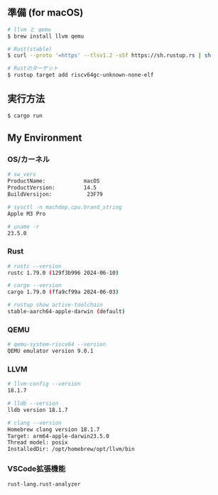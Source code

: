 ## 準備 (for macOS)

```bash
# llvm と qemu
$ brew install llvm qemu

# Rust(stable)
$ curl --proto '=https' --tlsv1.2 -sSf https://sh.rustup.rs | sh

# Rustのターゲット
$ rustup target add riscv64gc-unknown-none-elf
```

## 実行方法

```bash
$ cargo run
```

## My Environment

### OS/カーネル
```bash
# sw_vers            
ProductName:            macOS
ProductVersion:         14.5
BuildVersijon:           23F79

# sysctl -n machdep.cpu.brand_string
Apple M3 Pro

# uname -r                  
23.5.0
```

### Rust 
```bash
# rustc --version                             
rustc 1.79.0 (129f3b996 2024-06-10)

# cargo --version  
cargo 1.79.0 (ffa9cf99a 2024-06-03)

# rustup show active-toolchain
stable-aarch64-apple-darwin (default)
```

### QEMU
```bash
# qemu-system-riscv64 --version
QEMU emulator version 9.0.1
```

### LLVM
```bash
# llvm-config --version
18.1.7

# lldb --version       
lldb version 18.1.7

# clang --version
Homebrew clang version 18.1.7
Target: arm64-apple-darwin23.5.0
Thread model: posix
InstalledDir: /opt/homebrew/opt/llvm/bin
```

### VSCode拡張機能
```bash
rust-lang.rust-analyzer
```

